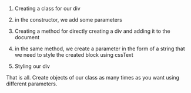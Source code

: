 1. Creating a class for our div

2. in the constructor, we add some parameters

3. Creating a method for directly creating a div and adding it to the document

4. in the same method, we create a parameter in the form of a string that we need to style the created block using cssText

5. Styling our div

That is all. Create objects of our class as many times as you want using different parameters.
